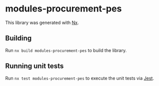 # modules-procurement-pes

This library was generated with [Nx](https://nx.dev).

## Building

Run `nx build modules-procurement-pes` to build the library.

## Running unit tests

Run `nx test modules-procurement-pes` to execute the unit tests via [Jest](https://jestjs.io).
